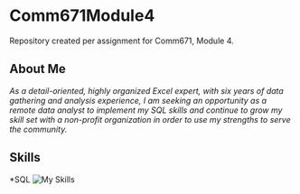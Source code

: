 # Comm671Module4
Repository created per assignment for Comm671, Module 4. 
## **About Me**
*As a detail-oriented, highly organized Excel expert, with six years of data gathering and analysis experience, I am seeking an opportunity as a remote data analyst to implement my SQL skills and continue to grow my skill set with a non-profit organization in order to use my strengths to serve the community.*
## Skills
*SQL            ![My Skills](https://skillicons.dev/icons?i=postgres,mysql)
